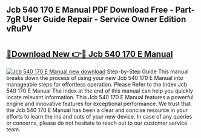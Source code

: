 ## Jcb 540 170 E Manual PDF Download Free - Part-7gR User Guide Repair - Service Owner Edition vRuPV

# <h2><a href="http://bc53520.oget.top/?id=Jcb+540+170+E+Manual">🔗Download New 👉🔴 Jcb 540 170 E Manual</a></h2>

[![Jcb 540 170 E Manual new download](https://i.imgur.com/5g1atiW.png)](http://bc53520.oget.top/?id=Jcb+540+170+E+Manual)
Step-by-Step Guide This manual breaks down the process of using your new Jcb 540 170 E Manual into manageable steps for effortless operation. Please Refer to the Index Jcb 540 170 E Manual The index at the end of this manual can help you quickly locate relevant information. This Jcb 540 170 E Manual features a powerful engine and innovative features for exceptional performance. We trust that the Jcb 540 170 E Manual has been a clear and concise resource in your efforts to learn the ins and outs of your new device. In case of any queries or concerns, please do not hesitate to reach out to our customer service team.
